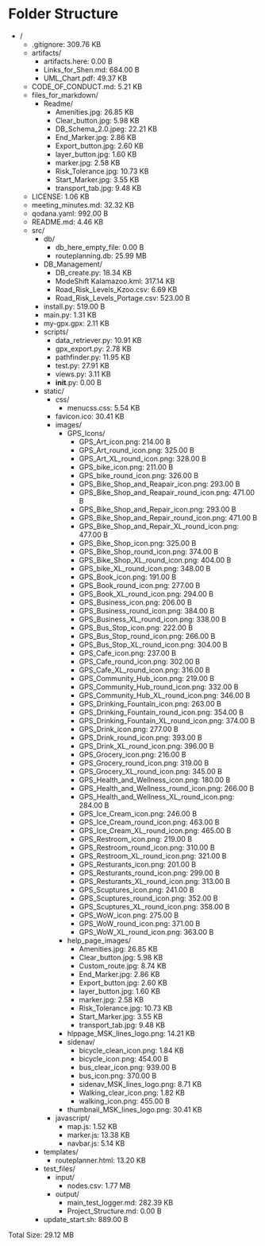 # Folder Structure

- /
  - .gitignore: 309.76 KB
  - artifacts/
    - artifacts.here: 0.00 B
    - Links_for_Shen.md: 684.00 B
    - UML_Chart.pdf: 49.37 KB
  - CODE_OF_CONDUCT.md: 5.21 KB
  - files_for_markdown/
    - Readme/
      - Amenities.jpg: 26.85 KB
      - Clear_button.jpg: 5.98 KB
      - DB_Schema_2.0.jpeg: 22.21 KB
      - End_Marker.jpg: 2.86 KB
      - Export_button.jpg: 2.60 KB
      - layer_button.jpg: 1.60 KB
      - marker.jpg: 2.58 KB
      - Risk_Tolerance.jpg: 10.73 KB
      - Start_Marker.jpg: 3.55 KB
      - transport_tab.jpg: 9.48 KB
  - LICENSE: 1.06 KB
  - meeting_minutes.md: 32.32 KB
  - qodana.yaml: 992.00 B
  - README.md: 4.46 KB
  - src/
    - db/
      - db_here_empty_file: 0.00 B
      - routeplanning.db: 25.99 MB
    - DB_Management/
      - DB_create.py: 18.34 KB
      - ModeShift Kalamazoo.kml: 317.14 KB
      - Road_Risk_Levels_Kzoo.csv: 6.69 KB
      - Road_Risk_Levels_Portage.csv: 523.00 B
    - install.py: 519.00 B
    - main.py: 1.31 KB
    - my-gpx.gpx: 2.11 KB
    - scripts/
      - data_retriever.py: 10.91 KB
      - gpx_export.py: 2.78 KB
      - pathfinder.py: 11.95 KB
      - test.py: 27.91 KB
      - views.py: 3.11 KB
      - __init__.py: 0.00 B
    - static/
      - css/
        - menucss.css: 5.54 KB
      - favicon.ico: 30.41 KB
      - images/
        - GPS_Icons/
          - GPS_Art_icon.png: 214.00 B
          - GPS_Art_round_icon.png: 325.00 B
          - GPS_Art_XL_round_icon.png: 328.00 B
          - GPS_bike_icon.png: 211.00 B
          - GPS_bike_round_icon.png: 326.00 B
          - GPS_Bike_Shop_and_Reapair_icon.png: 293.00 B
          - GPS_Bike_Shop_and_Reapair_round_icon.png: 471.00 B
          - GPS_Bike_Shop_and_Repair_icon.png: 293.00 B
          - GPS_Bike_Shop_and_Repair_round_icon.png: 471.00 B
          - GPS_Bike_Shop_and_Repair_XL_round_icon.png: 477.00 B
          - GPS_Bike_Shop_icon.png: 325.00 B
          - GPS_Bike_Shop_round_icon.png: 374.00 B
          - GPS_Bike_Shop_XL_round_icon.png: 404.00 B
          - GPS_bike_XL_round_icon.png: 348.00 B
          - GPS_Book_icon.png: 191.00 B
          - GPS_Book_round_icon.png: 277.00 B
          - GPS_Book_XL_round_icon.png: 294.00 B
          - GPS_Business_icon.png: 206.00 B
          - GPS_Business_round_icon.png: 384.00 B
          - GPS_Business_XL_round_icon.png: 338.00 B
          - GPS_Bus_Stop_icon.png: 222.00 B
          - GPS_Bus_Stop_round_icon.png: 266.00 B
          - GPS_Bus_Stop_XL_round_icon.png: 304.00 B
          - GPS_Cafe_icon.png: 237.00 B
          - GPS_Cafe_round_icon.png: 302.00 B
          - GPS_Cafe_XL_round_icon.png: 316.00 B
          - GPS_Community_Hub_icon.png: 219.00 B
          - GPS_Community_Hub_round_icon.png: 332.00 B
          - GPS_Community_Hub_XL_round_icon.png: 346.00 B
          - GPS_Drinking_Fountain_icon.png: 263.00 B
          - GPS_Drinking_Fountain_round_icon.png: 354.00 B
          - GPS_Drinking_Fountain_XL_round_icon.png: 374.00 B
          - GPS_Drink_icon.png: 277.00 B
          - GPS_Drink_round_icon.png: 393.00 B
          - GPS_Drink_XL_round_icon.png: 396.00 B
          - GPS_Grocery_icon.png: 216.00 B
          - GPS_Grocery_round_icon.png: 319.00 B
          - GPS_Grocery_XL_round_icon.png: 345.00 B
          - GPS_Health_and_Wellness_icon.png: 180.00 B
          - GPS_Health_and_Wellness_round_icon.png: 266.00 B
          - GPS_Health_and_Wellness_XL_round_icon.png: 284.00 B
          - GPS_Ice_Cream_icon.png: 246.00 B
          - GPS_Ice_Cream_round_icon.png: 463.00 B
          - GPS_Ice_Cream_XL_round_icon.png: 465.00 B
          - GPS_Restroom_icon.png: 219.00 B
          - GPS_Restroom_round_icon.png: 310.00 B
          - GPS_Restroom_XL_round_icon.png: 321.00 B
          - GPS_Resturants_icon.png: 201.00 B
          - GPS_Resturants_round_icon.png: 299.00 B
          - GPS_Resturants_XL_round_icon.png: 313.00 B
          - GPS_Scuptures_icon.png: 241.00 B
          - GPS_Scuptures_round_icon.png: 352.00 B
          - GPS_Scuptures_XL_round_icon.png: 358.00 B
          - GPS_WoW_icon.png: 275.00 B
          - GPS_WoW_round_icon.png: 371.00 B
          - GPS_WoW_XL_round_icon.png: 363.00 B
        - help_page_images/
          - Amenities.jpg: 26.85 KB
          - Clear_button.jpg: 5.98 KB
          - Custom_route.jpg: 8.74 KB
          - End_Marker.jpg: 2.86 KB
          - Export_button.jpg: 2.60 KB
          - layer_button.jpg: 1.60 KB
          - marker.jpg: 2.58 KB
          - Risk_Tolerance.jpg: 10.73 KB
          - Start_Marker.jpg: 3.55 KB
          - transport_tab.jpg: 9.48 KB
        - hlppage_MSK_lines_logo.png: 14.21 KB
        - sidenav/
          - bicycle_clean_icon.png: 1.84 KB
          - bicycle_icon.png: 454.00 B
          - bus_clear_icon.png: 939.00 B
          - bus_icon.png: 370.00 B
          - sidenav_MSK_lines_logo.png: 8.71 KB
          - Walking_clear_icon.png: 1.82 KB
          - walking_icon.png: 455.00 B
        - thumbnail_MSK_lines_logo.png: 30.41 KB
      - javascript/
        - map.js: 1.52 KB
        - marker.js: 13.38 KB
        - navbar.js: 5.14 KB
    - templates/
      - routeplanner.html: 13.20 KB
    - test_files/
      - input/
        - nodes.csv: 1.77 MB
      - output/
        - main_test_logger.md: 282.39 KB
        - Project_Structure.md: 0.00 B
    - update_start.sh: 889.00 B

Total Size: 29.12 MB

